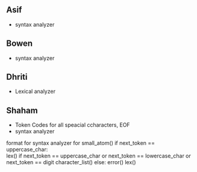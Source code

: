 ## Asif
- syntax analyzer 

## Bowen
- syntax analyzer

## Dhriti
- Lexical analyzer

## Shaham
- Token Codes for all speacial ccharacters, EOF
- syntax analyzer


format for syntax analyzer
for small_atom()
  if next_token == uppercase_char:       
        lex()
        if next_token == uppercase_char or next_token == lowercase_char or next_token == digit
            character_list()
    else:
        error()
        lex()
